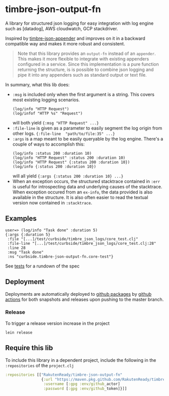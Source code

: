 # timbre-json-output-fn

A library for structured json logging for easy integration with log
 engine such as [datadog], AWS cloudwatch, GCP stackdriver. 
 
 Inspired
 by [timbre-json-appender](https://github.com/viesti/timbre-json-appender) and
 improves on it in a backward compatible way and makes it more robust and
  consistent. 
  
 > Note that this library provides an `output-fn` instead of an `appender`. This
  makes it more flexible to integrate with existing appenders configured in a
    service. Since this implementation is a pure function returning the
 structure, is is possible to combine json logging and pipe it into any
 appenders such as standard output or text file.
 
In summary, what this lib does:
 - `:msg` is included only when the first argument is a string. This covers
  most existing logging scenarios.
   ```
   (log/info "HTTP Request")
   (log/infof "HTTP %s" "Request")
   ```  
    will both yield `{:msg "HTTP Request" ...}`
 - `:file-line` is given as a parameter to easily segment the log
  origin from other logs. `{:file-line  "path/to/file:35" ...}`
 - `:args` is a map meant to be easily queryable by the log engine. There's a
  couple of ways to accomplish this: 
   ```
   (log/info :status 200 :duration 10)
   (log/info "HTTP Request" :status 200 :duration 10)
   (log/info "HTTP Request" {:status 200 :duration 10})
   (log/info {:status 200 :duration 10})
   ```
   will all yield `{:args {:status 200 :duration 10} ...}`
 - When an exception occurs, the structured stacktrace contained in `:err` is
  useful for introspecting data and underlying causes of the stacktrace. When
   exception occured from an `ex-info`, the data provided is also available
    in the structure. It is also often easier to read the textual version now 
    contained in `:stacktrace`. 

## Examples

```
user=> (log/info "Task done" :duration 5)
{:args {:duration 5}
 :file "[...]/test/curbside/timbre_json_logs/core_test.clj"
 :file-line "[...]/test/curbside/timbre_json_logs/core_test.clj:28"
 :line 28
 :msg "Task done"
 :ns "curbside.timbre-json-output-fn.core-test"}
```

See [tests](test/curbside/timbre_json_logs) for a rundown of the spec
 
## Deployment

Deployments are automatically deployed to 
[github packages](https://github.com/curbside/timbre-json-output-fn/packages) by 
[github actions](.github/workflows/deploy.yml) for both snapshots and
 releases upon pushing to the master branch.
 
### Release

To trigger a release version increase in the project
```
lein release
```

## Require this lib

To include this library in a dependent project, include the following in the
 `:repositories` of the `project.clj`

```clojure
:repositories [["RakutenReady/timbre-json-output-fn"
                {:url "https://maven.pkg.github.com/RakutenReady/timbre-json-output-fn"
                 :username [:gpg :env/github_actor]
                 :password [:gpg :env/github_token]}]]
``` 
